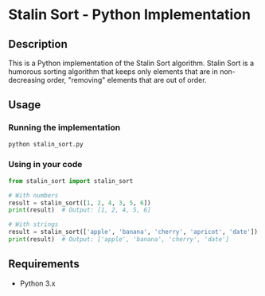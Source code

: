 # Stalin Sort - Python Implementation

## Description
This is a Python implementation of the Stalin Sort algorithm. Stalin Sort is a humorous sorting algorithm that keeps only elements that are in non-decreasing order, "removing" elements that are out of order.

## Usage

### Running the implementation
```bash
python stalin_sort.py
```

### Using in your code
```python
from stalin_sort import stalin_sort

# With numbers
result = stalin_sort([1, 2, 4, 3, 5, 6])
print(result)  # Output: [1, 2, 4, 5, 6]

# With strings
result = stalin_sort(['apple', 'banana', 'cherry', 'apricot', 'date'])
print(result)  # Output: ['apple', 'banana', 'cherry', 'date']
```

## Requirements
- Python 3.x
